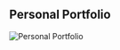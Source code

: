 ## Personal Portfolio


![Personal Portfolio](https://user-images.githubusercontent.com/85022016/151164986-ec0a20e2-3538-4f23-8c11-51a109962436.png)
